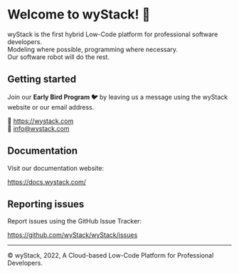 # Welcome to wyStack! 🤖

wyStack is the first hybrid Low-Code platform for professional software developers.  
Modeling where possible, programming where necessary.  
Our software robot will do the rest.

## Getting started
Join our **Early Bird Program 🐦** by leaving us a message using the wyStack website or our email address.

🔗 https://wystack.com  
📧 info@wystack.com

## Documentation
Visit our documentation website:

https://docs.wystack.com/

## Reporting issues
Report issues using the GitHub Issue Tracker:

https://github.com/wyStack/wyStack/issues

---
©️ wyStack, 2022, A Cloud-based Low-Code Platform for Professional Developers.
